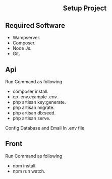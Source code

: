 <h2 align="center">Setup Project</h2>

## Required Software

- Wampserver.
- Composer.
- Node Js.
- Git.
## Api

Run Command as following

- composer install.
- cp .env.example .env.
- php artisan key:generate.
- php artisan migrate.
- php artisan db:seed.
- php artisan serve.

Config Database and Email In .env file

## Front

Run Command as following

- npm install.
- npm run watch.
